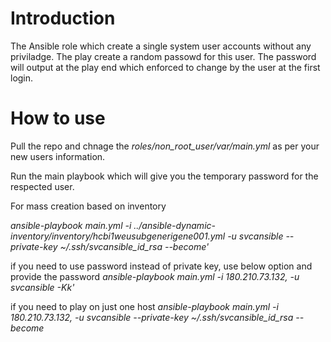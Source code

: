 
# Introduction

The Ansible role which create a single system user accounts without any priviladge. The play create a random passowd for this user. 
The password will output at the play end which enforced to change by the user at the first login.


# How to use

Pull the repo and chnage the *roles/non_root_user/var/main.yml* as per your new users information.

Run the main playbook which will give you the temporary password for the respected user.

For mass creation based on inventory

  *ansible-playbook main.yml -i ../ansible-dynamic-inventory/inventory/hcbi1weusubgenerigene001.yml -u svcansible --private-key ~/.ssh/svcansible_id_rsa --become'*

if you need to use password instead of private key, use below option and provide the password
  *ansible-playbook main.yml   -i 180.210.73.132, -u svcansible -Kk'*

if you need to play on just one host
  *ansible-playbook main.yml -i 180.210.73.132,  -u svcansible  --private-key ~/.ssh/svcansible_id_rsa --become*
